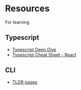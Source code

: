 # Resources

For learning

## Typescript

- [Typescript Deep Dive](https://github.com/basarat/typescript-book)
- [Typescript Cheat Sheet - React](https://github.com/typescript-cheatsheets/react)

## CLI

- [TLDR pages](https://github.com/tldr-pages/tldr)